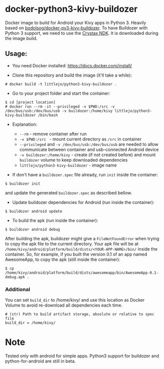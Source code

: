 # docker-python3-kivy-buildozer
Docker image to build for Android your Kivy apps in Python 3. Heavily based on [bodolsog/docker-py3-kivy-buildozer](https://github.com/bodolsog/docker-py3-kivy-buildozer).
To have Buildozer with Python 3 support, we need to use the [Crystax NDK](https://www.crystax.net/android/ndk). It is downloaded during the image build.

## Usage:
- You need Docker installed: https://docs.docker.com/install/

- Clone this repository and build the image (it'll take a while):
```
# docker build -t littlejo/python3-kivy-buildozer .
```

- Go to your project folder and start the container:
```
$ cd [project location]
# docker run --rm -it --privileged -v $PWD:/src -v /dev/bus/usb:/dev/bus/usb -v buildozer:/home/kivy littlejo/python3-kivy-buildozer /bin/bash
```
- Explanation:
  - `--rm` - remove container after run
  - `-v $PWD:/src ` - mount current directory as `/src` in container
  - `--privileged` and `-v /dev/bus/usb:/dev/bus/usb` are needed to allow communicate between container and usb-connected Android device
  - `-v buildozer:/home/kivy` - create (if not created before) and mount `buildozer` volume to keep downloaded dependencies
  - `littlejo/python3-kivy-buildozer` - image name

- If don't have a `buildozer.spec` file already, run `init` inside the container:
```
$ buildozer init
```
and update the generated `buildozer.spec` as described bellow.

- Update buildozer dependencies for Android (run inside the container):
```
$ buildozer android update
```

- To build the apk (run inside the container):
```
$ buildozer android debug
```
After building the apk, buildozer might give a `FileNotFoundError` when trying to copy the apk file to the current directory. Your apk file will be at `/home/kivy/android/platform/build/dists/<YOUR-APP-NAME>/bin/` inside the container. So, for example, if you built the version 0.1 of an app named AwesomeApp, to copy the apk (still inside the container):
```
$ cp /home/kivy/android/platform/build/dists/awesomeapp/bin/AwesomeApp-0.1-debug.apk .
```

### Additional

You can set `build_dir` to /home/kivy/ and use this location as Docker Volume to avoid re-download all dependencies each time.

```
# (str) Path to build artifact storage, absolute or relative to spec file
build_dir = /home/kivy/
```

# Note
Tested only with android for simple apps. Python3 support for buildozer and python-for-android are still in beta.
